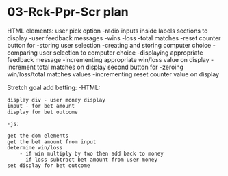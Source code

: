 # 03-Rck-Ppr-Scr plan
HTML elements:
user pick option
    -radio inputs inside labels
sections to display
    -user feedback messages
    -wins
    -loss
    -total matches
    -reset counter
button for
    -storing user selection
    -creating and storing computer choice
    -comparing user selection to computer choice
    -displaying appropriate feedback message
    -incrementing appropriate win/loss value on display
    -increment total matches on display
second button for
    -zeroing win/loss/total matches values
    -incrementing reset counter value on display 

Stretch goal add betting: 
    -HTML: 

    display div - user money display
    input - for bet amount
    display for bet outcome

    -js:

    get the dom elements
    get the bet amount from input
    determine win/loss
        - if win multiply by two then add back to money
        - if loss subtract bet amount from user money
    set display for bet outcome 
    
